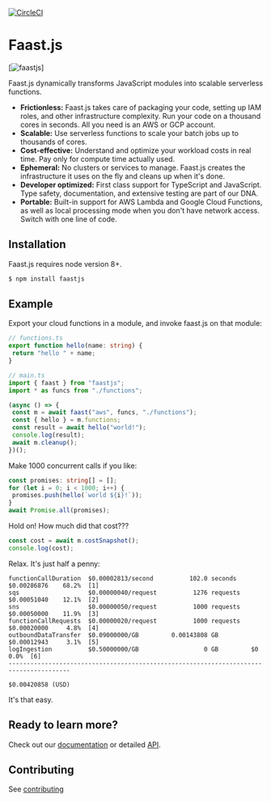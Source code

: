 [![CircleCI](https://circleci.com/gh/GiantSquidBaby/faast.js.svg?style=shield&circle-token=c97f196a78c7173d6ca4e5fc9f09c2cba4ab0647)](https://circleci.com/gh/GiantSquidBaby/faast.js)

# Faast.js

[![faastjs](./website/static/faastjs.svg)]

Faast.js dynamically transforms JavaScript modules into scalable serverless functions.

- **Frictionless:** Faast.js takes care of packaging your code, setting up IAM roles, and other infrastructure complexity. Run your code on a thousand cores in seconds. All you need is an AWS or GCP account.
- **Scalable:** Use serverless functions to scale your batch jobs up to thousands of cores.
- **Cost-effective:** Understand and optimize your workload costs in real time. Pay only for compute time actually used.
- **Ephemeral:** No clusters or services to manage. Faast.js creates the infrastructure it uses on the fly and cleans up when it's done.
- **Developer optimized:** First class support for TypeScript and JavaScript. Type safety, documentation, and extensive testing are part of our DNA.
- **Portable:** Built-in support for AWS Lambda and Google Cloud Functions, as well as local processing mode when you don't have network access. Switch with one line of code.

## Installation

Faast.js requires node version 8+.

```bash
$ npm install faastjs
```

## Example

Export your cloud functions in a module, and invoke faast.js on that module:

```typescript
// functions.ts
export function hello(name: string) {
 return "hello " + name;
}
```

```typescript
// main.ts
import { faast } from "faastjs";
import * as funcs from "./functions";

(async () => {
 const m = await faast("aws", funcs, "./functions");
 const { hello } = m.functions;
 const result = await hello("world!");
 console.log(result);
 await m.cleanup();
})();
```

Make 1000 concurrent calls if you like:

```typescript
const promises: string[] = [];
for (let i = 0; i < 1000; i++) {
 promises.push(hello(`world ${i}!`));
}
await Promise.all(promises);
```

Hold on! How much did that cost???

```typescript
const cost = await m.costSnapshot();
console.log(cost);
```

Relax. It's just half a penny:

```
functionCallDuration  $0.00002813/second          102.0 seconds    $0.00286876    68.2%  [1]
sqs                   $0.00000040/request          1276 requests   $0.00051040    12.1%  [2]
sns                   $0.00000050/request          1000 requests   $0.00050000    11.9%  [3]
functionCallRequests  $0.00000020/request          1000 requests   $0.00020000     4.8%  [4]
outboundDataTransfer  $0.09000000/GB         0.00143808 GB         $0.00012943     3.1%  [5]
logIngestion          $0.50000000/GB                  0 GB         $0              0.0%  [6]
---------------------------------------------------------------------------------------
                                                                   $0.00420858 (USD)
```

It's that easy.

## Ready to learn more?

Check out our [documentation](./docs/01-introduction.md) or detailed [API](./docs/api/faastjs.md).

## Contributing

See [contributing](./docs/11-contributing.md)
